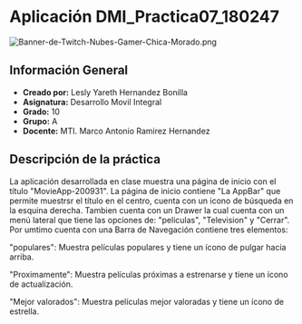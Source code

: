 # Aplicación DMI_Practica07_180247

![Banner-de-Twitch-Nubes-Gamer-Chica-Morado.png](https://i.postimg.cc/15q3LFXF/Banner-de-Twitch-Nubes-Gamer-Chica-Morado.png)
## Información General

- **Creado por:** Lesly Yareth Hernandez Bonilla
- **Asignatura:** Desarrollo Movil Integral
- **Grado:** 10
- **Grupo:** A
- **Docente:** MTI. Marco Antonio Ramirez Hernandez
## Descripción de la práctica
La aplicación desarrollada en clase muestra una página de inicio con el título "MovieApp-200931". La página de inicio contiene "La AppBar" que permite muestrsr el título  en el centro, cuenta con un icono de búsqueda en la esquina derecha.
 Tambien cuenta con un Drawer la cual cuenta con un menú lateral que tiene las opciones de: "peliculas", "Television" y "Cerrar". Por umtimo cuenta con una Barra de Navegación contiene tres elementos:

"populares": Muestra películas populares y tiene un ícono de pulgar hacia arriba.

"Proximamente": Muestra películas próximas a estrenarse y tiene un ícono de actualización.

"Mejor valorados": Muestra películas mejor valoradas y tiene un ícono de estrella.
